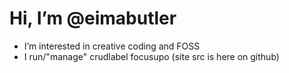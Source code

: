# Hi, I’m @eimabutler
- I’m interested in creative coding and FOSS
- I run/"manage" crudlabel focusupo (site src is here on github)

<!---
eimabutler/eimabutler is a ✨ special ✨ repository because its `README.md` (this file) appears on your GitHub profile.
You can click the Preview link to take a look at your changes.
--->

